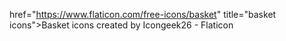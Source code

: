 href="https://www.flaticon.com/free-icons/basket" title="basket icons">Basket icons created by Icongeek26 - Flaticon</a>
